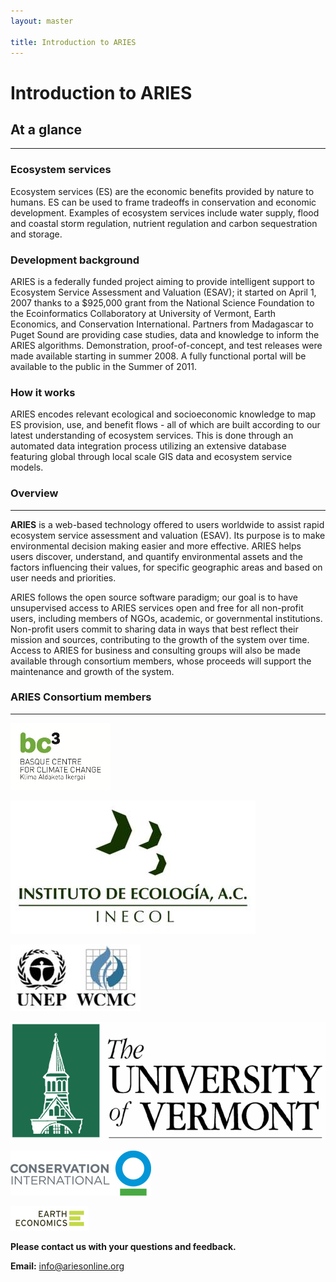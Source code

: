 ```yaml
---
layout: master

title: Introduction to ARIES
---
```

# Introduction to ARIES

<div id="about-sidebar" markdown="1">

## At a glance
---------------

### Ecosystem services

Ecosystem services (ES) are the economic benefits provided by nature
to humans. ES can be used to frame tradeoffs in conservation and
economic development. Examples of ecosystem services include water
supply, flood and coastal storm regulation, nutrient regulation and
carbon sequestration and storage.

### Development background

ARIES is a federally funded project aiming to provide intelligent
support to Ecosystem Service Assessment and Valuation (ESAV); it
started on April 1, 2007 thanks to a $925,000 grant from the National
Science Foundation to the Ecoinformatics Collaboratory at University
of Vermont, Earth Economics, and Conservation International.  Partners
from Madagascar to Puget Sound are providing case studies, data and
knowledge to inform the ARIES algorithms.  Demonstration,
proof-of-concept, and test releases were made available starting in
summer 2008. A fully functional portal will be available to the public
in the Summer of 2011.

### How it works

ARIES encodes relevant ecological and socioeconomic knowledge to map
ES provision, use, and benefit flows - all of which are built
according to our latest understanding of ecosystem services. This is
done through an automated data integration process utilizing an
extensive database featuring global through local scale GIS data and
ecosystem service models.

</div>

<div id="about-content" markdown="1">

### Overview
-------------

**ARIES** is a web-based technology offered to users worldwide to
assist rapid ecosystem service assessment and valuation (ESAV). Its
purpose is to make environmental decision making easier and more
effective. ARIES helps users discover, understand, and quantify
environmental assets and the factors influencing their values, for
specific geographic areas and based on user needs and priorities.

ARIES follows the open source software paradigm; our goal is to have
unsupervised access to ARIES services open and free for all non-profit
users, including members of NGOs, academic, or governmental
institutions. Non-profit users commit to sharing data in ways that
best reflect their mission and sources, contributing to the growth of
the system over time. Access to ARIES for business and consulting
groups will also be made available through consortium members, whose
proceeds will support the maintenance and growth of the system.

<div id="about-consortium" markdown="1">

### ARIES Consortium members
-----------------------------

[![Basque Center for Climate Change](/images/logos/bc3logo_web.jpg)](http://www.bc3research.org)

[![Instituto de Ecologia](/images/INECOL.jpg)](http://www.ecologia.edu.mx)

[![United Nations Environment Programme World Conservation Monitoring Centre](/images/UNEP.jpg)](http://www.unep-wcmc.org)

[![University of Vermont](/images/logos/uvmlogo-words.gif)](http://www.uvm.edu/giee)

[![Conservation International](/images/logos/cilogo2.jpg)](http://www.conservation.org)

[![Earth Economics](/images/logos/EELogo_Tiny_jpg.jpg)](http://www.eartheconomics.org)

</div>

<div id="about-contact" markdown="1">

**Please contact us with your questions and feedback.**

**Email:** [info@ariesonline.org](mailto:info@ariesonline.org?subject=ARIESOnline+Inquiry)

</div>

</div>

